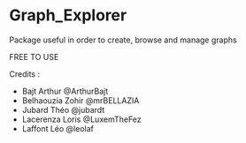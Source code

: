 # Graph_Explorer
Package useful in order to create, browse and manage graphs

FREE TO USE

Credits : 
* Bajt Arthur @ArthurBajt
* Belhaouzia Zohir @mrBELLAZIA
* Jubard Théo @jubardt
* Lacerenza Loris @LuxemTheFez
* Laffont Léo @leolaf
